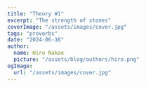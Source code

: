 ```yaml
---
title: "Theory #1"
excerpt: "The strength of stones"
coverImage: "/assets/images/cover.jpg"
tags: "proverbs"
date: "2024-06-16"
author:
  name: Hiro Nakae
  picture: "/assets/blog/authors/hiro.png"
ogImage:
  url: "/assets/images/cover.jpg"
---
```

